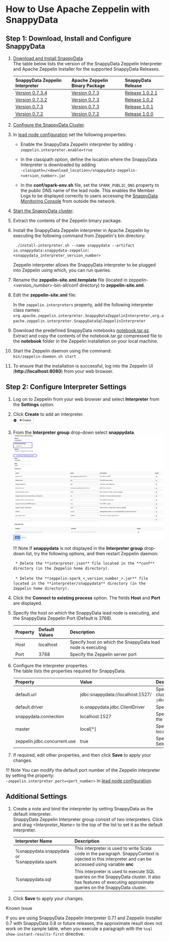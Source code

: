 <a id="howto-zeppelin"></a>
# How to Use Apache Zeppelin with SnappyData

## Step 1: Download, Install and Configure SnappyData
1. [Download and Install SnappyData](../install/install_on_premise.md#download-snappydata) </br>
 The table below lists the version of the SnappyData Zeppelin Interpreter and Apache Zeppelin Installer for the supported SnappyData Releases.

    | SnappyData Zeppelin Interpreter | Apache Zeppelin Binary Package | SnappyData Release|
	|--------|--------|--------|
    |[Version 0.7.3.4](https://github.com/SnappyDataInc/zeppelin-interpreter/releases/tag/v0.7.3.4) |[Version 0.7.3](http://archive.apache.org/dist/zeppelin/zeppelin-0.7.3/zeppelin-0.7.3-bin-netinst.tgz) |[Release 1.0.2.1](https://github.com/SnappyDataInc/snappydata/releases/tag/v1.0.2.1)|
    |[Version 0.7.3.2](https://github.com/SnappyDataInc/zeppelin-interpreter/releases/tag/v0.7.3.2) |[Version 0.7.3](http://archive.apache.org/dist/zeppelin/zeppelin-0.7.3/zeppelin-0.7.3-bin-netinst.tgz) |[Release 1.0.2](https://github.com/SnappyDataInc/snappydata/releases/tag/v1.0.2)|
    |[Version 0.7.3](https://github.com/SnappyDataInc/zeppelin-interpreter/releases/tag/v0.7.3) |[Version 0.7.3](http://archive.apache.org/dist/zeppelin/zeppelin-0.7.3/zeppelin-0.7.3-bin-netinst.tgz) |[Release 1.0.1](https://github.com/SnappyDataInc/snappydata/releases/tag/v1.0.1)|
    |[Version 0.7.2](https://github.com/SnappyDataInc/zeppelin-interpreter/releases/tag/v0.7.2) |[Version 0.7.2](http://archive.apache.org/dist/zeppelin/zeppelin-0.7.2/zeppelin-0.7.2-bin-netinst.tgz) |[Release 1.0.0](https://github.com/SnappyDataInc/snappydata/releases/tag/v1.0.0)|

2. [Configure the SnappyData Cluster](../configuring_cluster/configuring_cluster.md).

3. In [lead node configuration](../configuring_cluster/configuring_cluster.md#configuring-leads) set the following properties:

	- Enable the SnappyData Zeppelin interpreter by adding `-zeppelin.interpreter.enable=true` 

    - In the classpath option, define the location where the SnappyData Interpreter is downloaded by adding</br>
    `-classpath=/<download_location>/snappydata-zeppelin-<version_number>.jar`

    - In the **conf/spark-env.sh** file, set the `SPARK_PUBLIC_DNS` property to the public DNS name of the lead node. This enables the Member Logs to be displayed correctly to users accessing the [SnappyData Monitoring Console](../monitoring/monitoring.md) from outside the network.

4. [Start the SnappyData cluster](start_snappy_cluster.md).

5. Extract the contents of the Zeppelin binary package. </br> 

6. Install the SnappyData Zeppelin interpreter in Apache Zeppelin by executing the following command from Zeppelin's bin directory: </br>

        ./install-interpreter.sh --name snappydata --artifact io.snappydata:snappydata-zeppelin:<snappydata_interpreter_version_number> 

    Zeppelin interpreter allows the SnappyData interpreter to be plugged into Zeppelin using which, you can run queries.

7. Rename the **zeppelin-site.xml.template** file (located in zeppelin-<_version_number_>-bin-all/conf directory) to **zeppelin-site.xml**.

8. Edit the **zeppelin-site.xml** file: 

    In the `zeppelin.interpreters` property, add the following interpreter class names:				`org.apache.zeppelin.interpreter.SnappyDataZeppelinInterpreter,org.apache.zeppelin.interpreter.SnappyDataSqlZeppelinInterpreter`

9. Download the predefined SnappyData notebooks [notebook.tar.gz](https://github.com/SnappyDataInc/zeppelin-interpreter/blob/notes/examples/notebook/notebook.tar.gz). </br> Extract and copy the contents of the notebook.tar.gz  compressed file to the **notebook** folder in the Zeppelin installation on your local machine.

10. Start the Zeppelin daemon using the command: </br> `bin/zeppelin-daemon.sh start`

11. To ensure that the installation is successful, log into the Zeppelin UI (**http://localhost:8080**) from your web browser.

## Step 2: Configure Interpreter Settings

1. Log on to Zeppelin from your web browser and select **Interpreter** from the **Settings** option.

2. Click **Create** to add an interpreter.</br> ![Create](../Images/create_interpreter.png)	 

3. From the **Interpreter group** drop-down select **snappydata**.
	 ![Configure Interpreter](../Images/snappydata_interpreter_properties.png)

	!!! Note
    	If **snappydata** is not displayed in the **Interpreter group** drop-down list, try the following options, and then restart Zeppelin daemon: 

    	* Delete the **interpreter.json** file located in the **conf** directory (in the Zeppelin home directory).

    	* Delete the **zeppelin-spark_<_version_number_>.jar** file located in the **interpreter/snappydata** directory (in the Zeppelin home directory).


4. Click the **Connect to existing process** option. The fields **Host** and **Port** are displayed.

5. Specify the host on which the SnappyData lead node is executing, and the SnappyData Zeppelin Port (Default is 3768).
	
	| Property | Default Values | Description |
	|--------|--------| -------- |
	|Host|localhost        |Specify host on which the SnappyData lead node is executing  |
	|Port        |3768        |Specify the Zeppelin server port  |
	
6. Configure the interpreter properties. </br>The table lists the properties required for SnappyData.

	| Property | Value | Description |
	|--------|--------| -------- |
	|default.url|jdbc:snappydata://localhost:1527/	| Specify the JDBC URL for SnappyData cluster in the format `jdbc:snappydata://<locator_hostname>:1527` |
	|default.driver|io.snappydata.jdbc.ClientDriver| Specify the JDBC driver for SnappyData|
	|snappydata.connection|localhost:1527| Specify the `host:clientPort` combination of the locator for the JDBC connection |
	|master|local[*]| Specify the URI of the spark master (only local/split mode) |
	|zeppelin.jdbc.concurrent.use|true| Specify the Zeppelin scheduler to be used. </br>Select **True** for Fair and **False** for FIFO | 

7. If required, edit other properties, and then click **Save** to apply your changes.</br>


!!! Note
	You can modify the default port number of the Zeppelin interpreter by setting the property:</br>
	`-zeppelin.interpreter.port=<port_number>` in [lead node configuration](../configuring_cluster/configuring_cluster.md#configuring-leads). 

## Additional Settings

1. Create a note and bind the interpreter by setting SnappyData as the default interpreter.</br> SnappyData Zeppelin Interpreter group consist of two interpreters. Click and drag *<_Interpreter_Name_>* to the top of the list to set it as the default interpreter.

	| Interpreter Name | Description |
	|--------|--------|
    | %snappydata.snappydata or </br> %snappydata.spark | This interpreter is used to write Scala code in the paragraph. SnappyContext is injected in this interpreter and can be accessed using variable **snc** |
    |%snappydata.sql | This interpreter is used to execute SQL queries on the SnappyData cluster. It also has features of executing approximate queries on the SnappyData cluster.|

2. Click **Save** to apply your changes.

<heading2> Known Issue</heading2>

If you are using SnappyData Zeppelin Interpreter 0.7.1 and Zeppelin Installer 0.7 with SnappyData 0.8 or future releases, the approximate result does not work on the sample table, when you execute a paragraph with the `%sql show-instant-results-first` directive.


